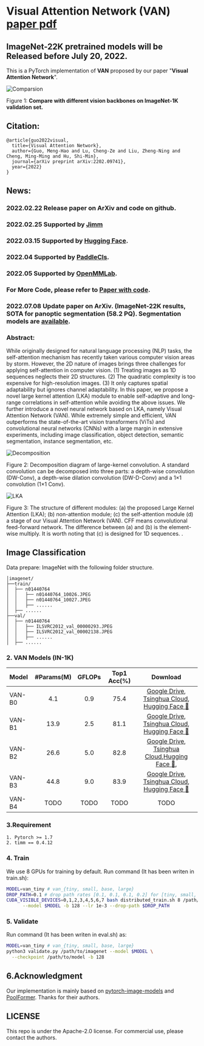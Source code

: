 # Visual Attention Network (VAN)  [paper pdf](https://arxiv.org/pdf/2202.09741.pdf)

## ImageNet-22K pretrained models will be Released before July 20, 2022.

This is a PyTorch implementation of **VAN** proposed by our paper "**Visual Attention Network**".

![Comparsion](https://github.com/Visual-Attention-Network/VAN-Classification/blob/main/images/Comparsion.png)

Figure 1: **Compare with different vision backbones on ImageNet-1K validation set.** 


## Citation:
```
@article{guo2022visual,
  title={Visual Attention Network},
  author={Guo, Meng-Hao and Lu, Cheng-Ze and Liu, Zheng-Ning and Cheng, Ming-Ming and Hu, Shi-Min},
  journal={arXiv preprint arXiv:2202.09741},
  year={2022}
}
```

## News:

### 2022.02.22 Release paper on ArXiv and code on github.

### 2022.02.25 Supported by [Jimm](https://github.com/Jittor-Image-Models/Jittor-Image-Models)

### 2022.03.15 Supported by [Hugging Face](https://github.com/huggingface/transformers).

### 2022.04 Supported by [PaddleCls](https://github.com/PaddlePaddle/PaddleClas).

### 2022.05 Supported by [OpenMMLab](https://github.com/open-mmlab/mmclassification).

### For More Code, please refer to [Paper with code](https://paperswithcode.com/paper/visual-attention-network).

### 2022.07.08 Update paper on ArXiv. (ImageNet-22K results, SOTA for panoptic segmentation (58.2 PQ). Segmentation models are [available](https://github.com/Visual-Attention-Network/VAN-Classification).


### Abstract: 

While originally designed for natural language processing (NLP) tasks, the self-attention mechanism has recently taken various computer vision areas by storm. However, the 2D nature of images brings three challenges for applying self-attention in computer vision. (1) Treating images as 1D sequences neglects their 2D structures. (2) The quadratic complexity is too expensive for high-resolution images. (3) It only captures spatial adaptability but ignores channel adaptability. In this paper, we propose a novel large kernel attention (LKA) module to enable self-adaptive and long-range correlations in self-attention while avoiding the above issues. We further introduce a novel neural network based on LKA, namely Visual Attention Network (VAN). While extremely simple and efficient, VAN outperforms the state-of-the-art vision transformers (ViTs) and convolutional neural networks (CNNs) with a large margin in extensive experiments, including image classification, object detection, semantic segmentation, instance segmentation, etc.

![Decomposition](https://github.com/Visual-Attention-Network/VAN-Classification/blob/main/images/decomposition.png)

Figure 2: Decomposition diagram of large-kernel convolution. A standard convolution can be decomposed into three parts: a depth-wise convolution (DW-Conv), a depth-wise dilation convolution (DW-D-Conv) and a 1×1 convolution (1×1 Conv). 



![LKA](https://github.com/Visual-Attention-Network/VAN-Classification/blob/main/images/LKA.png)

Figure 3: The structure of different modules: (a) the proposed Large Kernel Attention (LKA); (b) non-attention module; (c) the self-attention module (d) a stage of our Visual Attention Network (VAN). CFF means convolutional feed-forward network. The difference between (a) and (b) is the element-wise multiply. It is worth noting that (c) is designed for 1D sequences. .

## Image Classification

Data prepare: ImageNet with the following folder structure.

```
│imagenet/
├──train/
│  ├── n01440764
│  │   ├── n01440764_10026.JPEG
│  │   ├── n01440764_10027.JPEG
│  │   ├── ......
│  ├── ......
├──val/
│  ├── n01440764
│  │   ├── ILSVRC2012_val_00000293.JPEG
│  │   ├── ILSVRC2012_val_00002138.JPEG
│  │   ├── ......
│  ├── ......
```



### 2. VAN Models (IN-1K)

| Model     | #Params(M) | GFLOPs | Top1 Acc(%) |                           Download                           |
| :-------- | :--------: | :----: | :---------: | :----------------------------------------------------------: |
| VAN-B0  |    4.1     |  0.9   |    75.4     |[Google Drive](https://drive.google.com/file/d/1KYoIe1Zl3ZaPCwRuvnpkLyOEK04JKemu/view?usp=sharing), [Tsinghua Cloud](https://cloud.tsinghua.edu.cn/f/aada2242a16245d6a561/?dl=1), [Hugging Face 🤗](https://huggingface.co/Visual-Attention-Network/VAN-Tiny-original) |
| VAN-B1 |    13.9    |  2.5   |    81.1     |[Google Drive](https://drive.google.com/file/d/1LFsJHwxAs1TcXAjJ28G86_jwYwV8DzuG/view?usp=sharing), [Tsinghua Cloud](https://cloud.tsinghua.edu.cn/f/dd3eb73692f74a2499c9/?dl=1), [Hugging Face 🤗](https://huggingface.co/Visual-Attention-Network/VAN-Small-original) |
| VAN-B2  |    26.6    |  5.0   |    82.8     |[Google Drive](https://drive.google.com/file/d/1qApsgXCbngNYOji2UzJsfeEsPOu6dBo3/view?usp=sharing), [Tsinghua Cloud](https://cloud.tsinghua.edu.cn/f/58e7acceaf334ecdba89/?dl=1),[Hugging Face 🤗](https://huggingface.co/Visual-Attention-Network/VAN-Base-original), |
| VAN-B3 |    44.8    |  9.0   |    83.9     |[Google Drive](https://drive.google.com/file/d/10n6u-W3IrqiCD-7wkotejV_1XiS9kuWF/view?usp=sharing), [Tsinghua Cloud](https://cloud.tsinghua.edu.cn/f/0201745f6920482490a0/?dl=1), [Hugging Face 🤗](https://huggingface.co/Visual-Attention-Network/VAN-Large-original) |
| VAN-B4  |    TODO    |  TODO  |    TODO     |                             TODO                             |




### 3.Requirement

```
1. Pytorch >= 1.7
2. timm == 0.4.12
```

### 4. Train 

We use 8 GPUs for training by default.  Run command (It has been writen in train.sh):

```bash
MODEL=van_tiny # van_{tiny, small, base, large}
DROP_PATH=0.1 # drop path rates [0.1, 0.1, 0.1, 0.2] for [tiny, small, base, large]
CUDA_VISIBLE_DEVICES=0,1,2,3,4,5,6,7 bash distributed_train.sh 8 /path/to/imagenet \
	  --model $MODEL -b 128 --lr 1e-3 --drop-path $DROP_PATH
```



### 5. Validate

Run command (It has been writen in eval.sh) as:


```bash
MODEL=van_tiny # van_{tiny, small, base, large}
python3 validate.py /path/to/imagenet --model $MODEL \
  --checkpoint /path/to/model -b 128

```

## 6.Acknowledgment

Our implementation is mainly based on [pytorch-image-models](https://github.com/rwightman/pytorch-image-models) and [PoolFormer](https://github.com/sail-sg/poolformer). Thanks for their authors. 


## LICENSE

This repo is under the Apache-2.0 license. For commercial use, please contact the authors.
